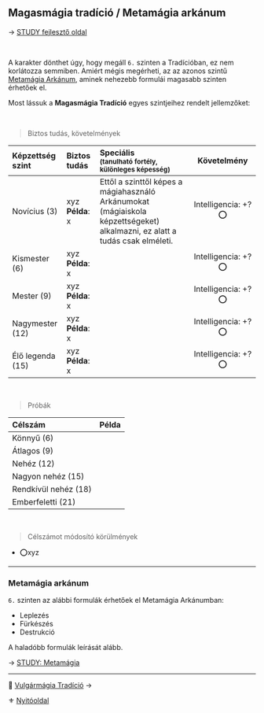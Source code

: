 ## Magasmágia tradíció / Metamágia arkánum

→ [STUDY fejlesztő oldal](https://github.com/kaktusztea/km100/wiki/STUDY.magiatradicio.magasmagia)

<br />

A karakter dönthet úgy, hogy megáll `6.` szinten a Tradícióban, ez nem korlátozza semmiben. Amiért mégis megérheti, az az azonos szintű [Metamágia Arkánum](#metam%C3%A1gia-ark%C3%A1num), aminek nehezebb formulái magasabb szinten érhetőek el.

Most lássuk a **Magasmágia Tradíció** egyes szintjeihez rendelt jellemzőket:

<br />

> Biztos tudás, követelmények

| Képzettség szint | Biztos tudás            | Speciális <br /> <sub>(tanulható fortély, különleges  képesség)</sub>                                                       |       Követelmény       |
| :--------------- | :---------------------- | :-------------------------------------------------------------------------------------------------------------------------- | :---------------------: |
| Novícius (3)     | xyz <br /> **Példa**: x | Ettől a szinttől képes a mágiahasználó Arkánumokat (mágiaiskola képzettségeket) alkalmazni, ez alatt a tudás csak elméleti. | Intelligencia:&nbsp;+?⭕ |
| Kismester (6)    | xyz <br /> **Példa**: x |                                                                                                                             | Intelligencia:&nbsp;+?⭕ |
| Mester (9)       | xyz <br /> **Példa**: x |                                                                                                                             | Intelligencia:&nbsp;+?⭕ |
| Nagymester (12)  | xyz <br /> **Példa**: x |                                                                                                                             | Intelligencia:&nbsp;+?⭕ |
| Élő legenda (15) | xyz <br /> **Példa**: x |                                                                                                                             | Intelligencia:&nbsp;+?⭕ |

<br />

> Próbák

| Célszám | Példa  |
| :----------- | :----------- |
| Könnyű       (6)  | |
| Átlagos      (9)  | |
| Nehéz        (12) | |
| Nagyon nehéz (15) | |
| Rendkívül nehéz (18) | |
| Emberfeletti (21) | |

<br />

> Célszámot módosító körülmények

- ⭕xyz

---
### Metamágia arkánum

`6.` szinten az alábbi formulák érhetőek el Metamágia Arkánumban:
- Leplezés
- Fürkészés
- Destrukció

A haladóbb formulák leírását alább.

→ [STUDY: Metamágia](https://github.com/kaktusztea/km100/wiki/STUDY.magia.metamagia)

---

🔗 [Vulgármágia Tradíció](051_02_vulgarmagia.md) →

⚜️ [Nyitóoldal](start.md)
